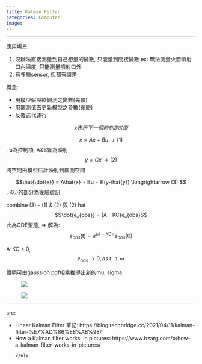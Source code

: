 ```yaml
---
title: Kalman Filter
categories: Computer
image: 
---
```


---

應用場景:

1. 沒辦法直接測量到自己想量的變數, 只能量到間接變數
    ex: 無法測量火箭噴射口內溫度, 只能測量噴射口外
2. 有多種sensor, 但都有誤差

概念:
- 用模型假設欲觀測之變數(先驗)
- 用觀測值去更新模型之參數(後驗)
- 反覆迭代運行




$$\dot{x} 表示下一個時刻的X值 $$

<div class="cmath">

$$\dot{x} = Ax + Bu \longrightarrow (1)$$ , u為控制項, A&B皆為映射
$$y = Cx\longrightarrow (2)$$ 將空間由模型估計映射到觀測空間

$$\hat{\dot{x}} = A\hat{x} + Bu + K(y-\hat{y}) \longrightarrow (3) $$, K(.)的部分為後驗資訊

combine (3) - (1) & (2) 與 (2) hat
$$\dot{e_{obs}} = (A - KC)e_{obs}$$ 此為ODE型態, 
=>
解為: $$e_{obs}(t) = e^{(A-KC)t}e_{obs}(0)$$

A-KC < 0, $$e_{obs} \to 0, as \ t \to \infty$$
</div>


證明可由gaussion pdf相乘推導出新的mu, sigma


<figure>
    <img src="{{ 'assets/img/kalman/20230712_2.png' | relative_url }}">
</figure>


<figure>
    <img src="{{ 'assets/img/kalman/20230712_1.png' | relative_url }}">
</figure>


-----------------------------------------------------------------------
<div>
src:
    <ul>
        <li>Linear Kalman Filter 筆記: https://blog.techbridge.cc/2021/04/11/kalman-filter-%E7%AD%86%E8%A8%98/</li>
		<li>How a Kalman filter works, in pictures: https://www.bzarg.com/p/how-a-kalman-filter-works-in-pictures/</li>
		
    </ul>
</div>



<script id="MathJax-script"  src="{{site.baseurl}}/js/math/math.js"></script>
<script id="MathJax-script1"  src="{{site.baseurl}}/js/math/MathJax.js"></script>
<script id="MathJax-script2"  src="{{site.baseurl}}/js/math/MathMenu.js"></script>
<script id="MathJax-script3"  src="{{site.baseurl}}/js/math/MathZoom.js"></script>
<script> 
		var elements = document.getElementsByClassName('MathJax');

		for (var i = 0; i < elements.length; i++) {
		var element = elements[i];
		element.style.fontSize = "100%";
		}
</script>
<style>
